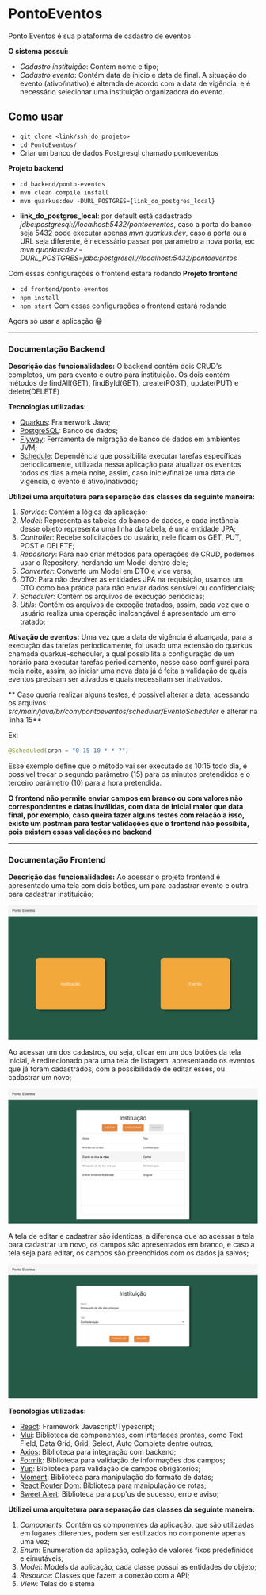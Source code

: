 # PontoEventos
Ponto Eventos é sua plataforma de cadastro de eventos

**O sistema possui:**
- *Cadastro instituição*: Contém nome e tipo;
- *Cadastro evento*: Contém data de ínicio e data de final. A situação do evento (ativo/inativo) é alterada de acordo com a data de vigência, e é necessário selecionar uma instituição organizadora do evento.

 
## Como usar 
- ``` git clone <link/ssh_do_projeto> ```
- ``` cd PontoEventos/ ```
- Criar um banco de dados Postgresql chamado pontoeventos

**Projeto backend**
- ``` cd backend/ponto-eventos ```
- ``` mvn clean compile install ```
- ``` mvn quarkus:dev -DURL_POSTGRES={link_do_postgres_local} ```

* **link_do_postgres_local**: por default está cadastrado *jdbc:postgresql://localhost:5432/pontoeventos*, caso a porta do banco seja 5432 pode executar apenas *mvn quarkus:dev*, caso a porta ou a URL seja diferente, é necessário passar por parametro a nova porta, ex: *mvn quarkus:dev -DURL_POSTGRES=jdbc:postgresql://localhost:5432/pontoeventos*

Com essas configurações o frontend estará rodando
**Projeto frontend**
- ``` cd frontend/ponto-eventos ```
- ``` npm install ```
- ``` npm start ```
Com essas configurações o frontend estará rodando

Agora só usar a aplicação 😁

---

### Documentação Backend

**Descrição das funcionalidades:**
O backend contém dois CRUD's completos, um para evento e outro para instituição. Os dois contém métodos de findAll(GET), findById(GET), create(POST), update(PUT) e delete(DELETE)

**Tecnologias utilizadas:**
* [Quarkus](https://quarkus.io/): Framerwork Java;
* [PostgreSQL](https://www.postgresql.org/): Banco de dados;
* [Flyway](https://pt.quarkus.io/guides/flyway): Ferramenta de migração de banco de dados em ambientes JVM;
* [Schedule](https://quarkus.io/guides/scheduler): Dependência que possibilita executar tarefas específicas periodicamente, utilizada nessa aplicação para atualizar os eventos todos os dias a meia noite, assim, caso inicie/finalize uma data de vigência, o evento é ativo/inativado;

**Utilizei uma arquitetura para separação das classes da seguinte maneira:**
1. *Service*: Contém a lógica da aplicação;
2. *Model*: Representa as tabelas do banco de dados,  e cada instância desse objeto representa uma linha da tabela, é uma entidade JPA;
3. *Controller*: Recebe solicitações do usuário, nele ficam os GET, PUT, POST e DELETE;
4. *Repository*: Para nao criar métodos para operações de CRUD, podemos usar o Repository, herdando um Model dentro dele;
5. *Converter*: Converte um Model em DTO e vice versa;
6. *DTO*: Para não devolver as entidades JPA na requisição, usamos um DTO como boa prática para não enviar dados sensível ou confidenciais;
7. *Scheduler*: Contém os arquivos de execução periódicas;
8. *Utils*: Contém os arquivos de exceção tratados, assim, cada vez que o usuário realiza uma operação inalcançável é apresentado um erro tratado;

**Ativação de eventos:**
Uma vez que a data de vigência é alcançada, para a execução das tarefas periodicamente, foi usado uma extensão do quarkus chamada quarkus-scheduler, a qual possibilita a configuração de um horário para executar tarefas periodicamento, nesse caso configurei para meia noite, assim, ao iniciar uma nova data já é feita a validação de quais eventos precisam ser ativados e quais necessitam ser inativados.

** Caso queria realizar alguns testes, é possivel alterar a data, acessando os arquivos *src/main/java/br/com/pontoeventos/scheduler/EventoScheduler* e alterar na linha 15**

Ex: 

```java
@Scheduled(cron = "0 15 10 * * ?")
```
Esse exemplo define que o método vai ser executado as 10:15 todo dia, é possivel trocar o segundo parâmetro (15) para os minutos pretendidos e o terceiro parâmetro (10) para a hora pretendida.

**O frontend não permite enviar campos em branco ou com valores não correspondentes e datas inválidas, com data de inicial maior que data final, por exemplo, caso queira fazer alguns testes com relação a isso, existe um postman para testar validações que o frontend não possibita, pois existem essas validações no backend**

---

### Documentação Frontend

**Descrição das funcionalidades:**
Ao acessar o projeto frontend é apresentado uma tela com dois botões, um para cadastrar evento e outra para cadastrar instituição;

![Tela Inicial](images/tela_inicial.png)

Ao acessar um dos cadastros, ou seja, clicar em um dos botões da tela inicial, é redirecionado para uma tela de listagem, apresentando os eventos que já foram cadastrados, com a possibilidade de editar esses, ou cadastrar um novo;

![Tela de Listagem](images/listagem.png)

A tela de editar e cadastrar são identicas, a diferença que ao acessar a tela para cadastrar um novo, os campos são apresentados em branco, e caso a tela seja para editar, os campos são preenchidos com os dados já salvos;

![Tela de Cadastrar Novo/Editar](images/cadastro.png)

**Tecnologias utilizadas:**
* [React](https://react.dev/): Framework Javascript/Typescript;
* [Mui](https://mui.com/): Biblioteca de componentes, com interfaces prontas, como Text Field, Data Grid, Grid, Select, Auto Complete dentre outros;
* [Axios](https://axios-http.com/ptbr/docs/intro): Biblioteca para integração com backend;
* [Formik](https://formik.org/): Biblioteca para validação de informações dos campos;
* [Yup](https://www.npmjs.com/package/yup): Biblioteca para validação de campos obrigátorios;
* [Moment](https://momentjs.com/): Biblioteca para manipulação do formato de datas;
* [React Router Dom](https://reactrouter.com/en/main): Biblioteca para manipulação de rotas;
* [Sweet Alert](https://sweetalert2.github.io/): Biblioteca para pop'us de sucesso, erro e aviso;

**Utilizei uma arquitetura para separação das classes da seguinte maneira:**
1. *Components*: Contém os componentes da aplicação, que são utilizadas em lugares diferentes, podem ser estilizados no componente apenas uma vez;
2. *Enum*: Enumeration da aplicação, coleção de valores fixos predefinidos e eimutáveis;
3. *Model*: Models da aplicação, cada classe possui as entidades do objeto;
4. *Resource*: Classes que fazem a conexão com a API;
5. *View*: Telas do sistema












